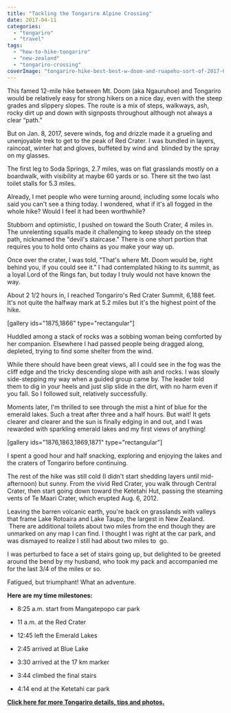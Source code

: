 ```yaml
---
title: "Tackling the Tongariro Alpine Crossing"
date: 2017-04-11
categories: 
  - "tongariro"
  - "travel"
tags: 
  - "how-to-hike-tongariro"
  - "new-zealand"
  - "tongariro-crossing"
coverImage: "tongariro-hike-best-best-w-doom-and-ruapehu-sort-of-2017-01-07-184.jpg"
---
```


This famed 12-mile hike between Mt. Doom (aka Ngauruhoe) and Tongariro would be relatively easy for strong hikers on a nice day, even with the steep grades and slippery slopes. The route is a mix of steps, walkways, ash, rocky dirt up and down with signposts throughout although not always a clear “path.”

But on Jan. 8, 2017, severe winds, fog and drizzle made it a grueling and unenjoyable trek to get to the peak of Red Crater. I was bundled in layers, raincoat, winter hat and gloves, buffeted by wind and  blinded by the spray on my glasses.

The first leg to Soda Springs, 2.7 miles, was on flat grasslands mostly on a boardwalk, with visibility at maybe 60 yards or so. There sit the two last toilet stalls for 5.3 miles.

Already, I met people who were turning around, including some locals who said you can't see a thing today. I wondered, what if it's all fogged in the whole hike? Would I feel it had been worthwhile?<!--more-->

Stubborn and optimistic, I pushed on toward the South Crater, 4 miles in. The unrelenting squalls made it challenging to keep steady on the steep path, nicknamed the "devil's staircase." There is one short portion that requires you to hold onto chains as you make your way up.

Once over the crater, I was told, "That's where Mt. Doom would be, right behind you, if you could see it." I had contemplated hiking to its summit, as a loyal Lord of the Rings fan, but today I truly would not have known the way.

About 2 1/2 hours in, I reached Tongariro's Red Crater Summit, 6,188 feet. It's not quite the halfway mark at 5.2 miles but it's the highest point of the hike.

\[gallery ids="1875,1866" type="rectangular"\]

Huddled among a stack of rocks was a sobbing woman being comforted by her companion. Elsewhere I had passed people being dragged along, depleted, trying to find some shelter from the wind.

While there should have been great views, all I could see in the fog was the cliff edge and the tricky descending slope with ash and rocks. I was slowly side-stepping my way when a guided group came by. The leader told them to dig in your heels and just slip slide in the dirt, with no harm even if you fall. So I followed suit, relatively successfully.

Moments later, I'm thrilled to see through the mist a hint of blue for the emerald lakes. Such a treat after three and a half hours. But wait! It gets clearer and clearer and the sun is finally edging in and out, and I was rewarded with sparkling emerald lakes and my first views of anything!

\[gallery ids="1876,1863,1869,1871" type="rectangular"\]

I spent a good hour and half snacking, exploring and enjoying the lakes and the craters of Tongariro before continuing.

The rest of the hike was still cold (I didn't start shedding layers until mid-afternoon) but sunny. From the vivid Red Crater, you walk through Central Crater, then start going down toward the Ketetahi Hut, passing the steaming vents of Te Maari Crater, which erupted Aug. 6, 2012.

Leaving the barren volcanic earth, you're back on grasslands with valleys that frame Lake Rotoaira and Lake Taupo, the largest in New Zealand.  There are additional toilets about two miles from the end though they are unmarked on any map I can find. I thought I was right at the car park, and was dismayed to realize I still had about two miles to  go.

I was perturbed to face a set of stairs going up, but delighted to be greeted around the bend by my husband, who took my pack and accompanied me for the last 3/4 of the miles or so.

Fatigued, but triumphant! What an adventure.

**Here are my time milestones:**

- 8:25 a.m. start from Mangatepopo car park
    
- 11 a.m. at the Red Crater
    
- 12:45 left the Emerald Lakes
    
- 2:45 arrived at Blue Lake
    
- 3:30 arrived at the 17 km marker
    
- 3:44 climbed the final stairs
    
- 4:14 end at the Ketetahi car park
    

**[Click here for more Tongariro details, tips and photos.](http://www.meimeikirk.com/copy-of-siem-reap-cambodia)**
